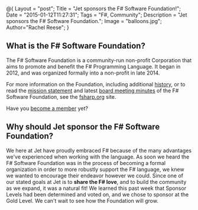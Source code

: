 @{
    Layout = "post";
    Title = "Jet sponsors the F# Software Foundation!";
    Date = "2015-01-12T11:27:31";
    Tags = "F#, Community";
    Description = "Jet sponsors the F# Software Foundation.";
    Image = "balloons.jpg";
	Author="Rachel Reese";
}

## What is the F# Software Foundation?

The F# Software Foundation is a community-run non-profit Corporation that aims to promote and benefit the F# Programming Language. It began in 2012, and was organized formally into a non-profit in late 2014.

For more information on the Foundation, including additional [history](http://foundation.fsharp.org/history), or to read the [mission statement](http://foundation.fsharp.org/) and latest [board meeting minutes](http://foundation.fsharp.org/board_meeting_minutes) of the F# Software Foundation, see the [fsharp.org](http://fsharp.org) site.
<!--more-->

Have you [become a member](http://foundation.fsharp.org/membership) yet?

## Why should Jet sponsor the F# Software Foundation? 

We here at Jet have proudly embraced F# because of the many advantages we've experienced when working with the language. As soon we heard the F# Software Foundation was in the process of becoming a formal organization in order to more robustly support the F# language, we knew we wanted to encourage their endeavor however we could. Since one of our stated goals at Jet is to **share the F# love**, and to build the community as we expand, it was a natural fit! We learned this past week that Sponsor Levels had been determined and voted on, and we chose to sponsor at the Gold Level. We can't wait to see how the Foundation will grow.

